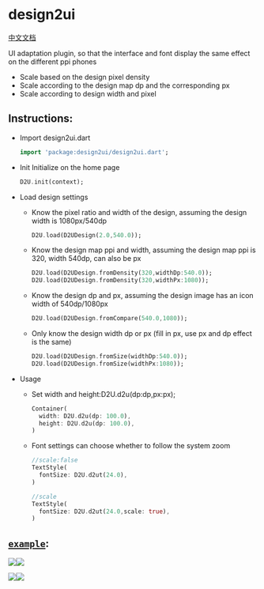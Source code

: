 # design2ui
[中文文档](README-CN.md)

UI adaptation plugin, so that the interface and font display the same effect on the different ppi phones

* Scale based on the design pixel density
* Scale according to the design map dp and the corresponding px
* Scale according to design width and pixel

## Instructions:

* Import design2ui.dart
   ```dart
   import 'package:design2ui/design2ui.dart';
   ```

* Init
   Initialize on the home page
   ```dart
   D2U.init(context);
   ```

* Load design settings
   * Know the pixel ratio and width of the design, assuming the design width is 1080px/540dp
     ```dart
     D2U.load(D2UDesign(2.0,540.0));
     ```
   * Know the design map ppi and width, assuming the design map ppi is 320, width 540dp, can also be px
     ```dart
     D2U.load(D2UDesign.fromDensity(320,widthDp:540.0));
     D2U.load(D2UDesign.fromDensity(320,widthPx:1080));
     ```
   * Know the design dp and px, assuming the design image has an icon width of 540dp/1080px
     ```dart
     D2U.load(D2UDesign.fromCompare(540.0,1080));
     ```
   * Only know the design width dp or px (fill in px, use px and dp effect is the same)
     ```dart
     D2U.load(D2UDesign.fromSize(widthDp:540.0));
     D2U.load(D2UDesign.fromSize(widthPx:1080));
     ```

* Usage
   * Set width and height:D2U.d2u(dp:dp,px:px);
     ```dart
     Container(
       width: D2U.d2u(dp: 100.0),
       height: D2U.d2u(dp: 100.0),
     )
     ```
   * Font settings can choose whether to follow the system zoom
     ```dart
     //scale:false
     TextStyle(
       fontSize: D2U.d2ut(24.0),
     )

     //scale
     TextStyle(
       fontSize: D2U.d2ut(24.0,scale: true),
     )
     ```

## [`example`](example/lib/main.dart):
![](images/screen01.png)![](images/screen02.png)

![](images/screen03.png)![](images/screen04.png)